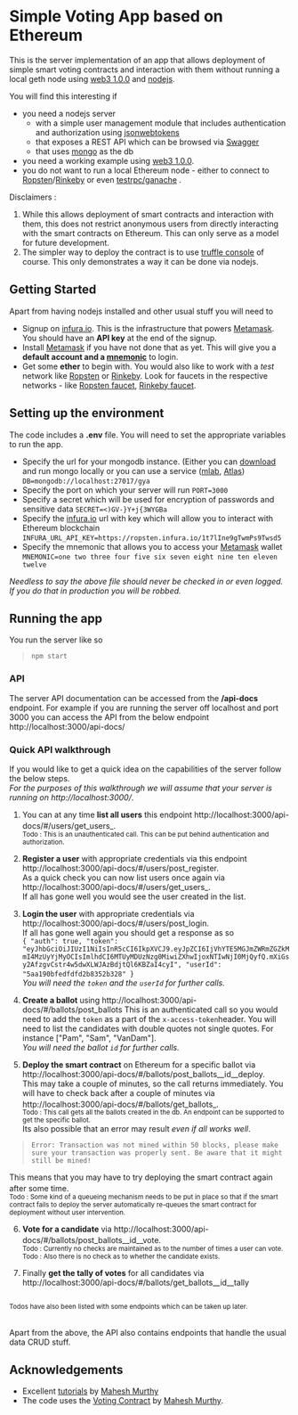 # Simple Voting App based on Ethereum

This is the server implementation of an app that allows deployment of simple smart voting contracts and interaction with them without running a local geth node using [web3 1.0.0](https://web3js.readthedocs.io/en/1.0/) and [nodejs](https://nodejs.org/en/).

You will find this interesting if
 - you need a  nodejs server 
   - with a simple user management module that includes authentication and authorization using [jsonwebtokens](https://www.npmjs.com/package/jsonwebtoken)
   - that exposes a REST API which can be browsed via [Swagger](https://swagger.io/)
   - that uses [mongo](https://www.mongodb.com/) as the db
 - you need a working example using [web3 1.0.0](https://web3js.readthedocs.io/en/1.0/). 
 - you do not want to run a local Ethereum node - either to connect to [Ropsten](https://ropsten.etherscan.io/)/[Rinkeby](https://rinkeby.etherscan.io/) or even [testrpc/ganache](http://truffleframework.com/ganache/) .   

Disclaimers :  
 1. While this allows deployment of smart contracts and interaction with them,  this does not restrict anonymous users from directly interacting with the smart contracts on Ethereum. This can only serve as a model for future development.
 2. The simpler way to deploy the contract is to use [truffle console](#using-truffle-console) of course. This only demonstrates a way it can be done via nodejs. 

## Getting Started

Apart from having nodejs installed and other usual stuff you will need to 
 - Signup on [infura.io](https://infura.io/). This is the infrastructure that powers [Metamask](https://metamask.io/). You should have an **API key** at the end of the signup.
 - Install [Metamask](https://metamask.io/) if you have not done that as yet. This will give you a **default account and a [mnemonic](https://en.bitcoin.it/wiki/Mnemonic_phrase)** to login. 
 - Get some **ether** to begin with.  You would also like to work with a *test* network like [Ropsten](https://ropsten.etherscan.io/) or [Rinkeby](https://rinkeby.etherscan.io/). Look for faucets in the respective networks - like [Ropsten faucet](http://faucet.ropsten.be:3001/), [Rinkeby faucet](https://faucet.rinkeby.io/).

## Setting up the environment
The code includes a **.env** file. You will need to set the appropriate variables to run the app.
 - Specify the url for your mongodb instance. (Either you can [download](https://www.mongodb.com/download-center#community) and run mongo locally or you can use a service ([mlab](https://mlab.com/), [Atlas](https://www.mongodb.com/download-center#atlas)) 
``DB=mongodb://localhost:27017/gya``
 - Specify the port on which your server will run 
``PORT=3000``
 - Specify a secret which will be used for encryption of passwords and sensitive data 
``SECRET=<)GV-}Y+j{3WYGBa``
 - Specify the [infura.io](https://infura.io/) url with key which will allow you to interact with Ethereum blockchain
``INFURA_URL_API_KEY=https://ropsten.infura.io/1t7lIne9gTwmPs9Twsd5``  
 - Specify the mnemonic that allows you to access your [Metamask](https://metamask.io/)  wallet
``MNEMONIC=one two three four five six seven eight nine ten eleven twelve``


*Needless to say the above file should never be checked in or even logged. If you do that in production you will be robbed.*



## Running the app
You run the server like so 
>  ``npm start``

### API
The server API documentation can be accessed from the 
**/api-docs** endpoint.
For example if you are running the server off localhost and port 3000 you can access the API from the below endpoint
http://localhost:3000/api-docs/

### Quick API walkthrough
If you would like to get a quick idea on the capabilities of the server follow the below steps.  
*For the purposes of this walkthrough we will assume that your server is running on* *http://localhost:3000/*. 

 1. You can at any time **list all users** this endpoint 
 http://localhost:3000/api-docs/#/users/get_users_.
 <sup><br/>Todo : This is an unauthenticated call. This can be put behind authentication and authorization.</sup>
 2. **Register a user** with appropriate credentials via this endpoint
 http://localhost:3000/api-docs/#/users/post_register.<br/>
 As a quick check you can now list users once again via
  http://localhost:3000/api-docs/#/users/get_users_.<br/>
 If all has gone well you would see the user created in the list. 
 3. **Login the user** with appropriate credentials via 
 http://localhost:3000/api-docs/#/users/post_login.<br/>
 If all has gone well again you should get a response as so <br/>
 ``{
  "auth": true,
  "token": "eyJhbGciOiJIUzI1NiIsInR5cCI6IkpXVCJ9.eyJpZCI6IjVhYTE5MGJmZWRmZGZkMmI4MzUyYjMyOCIsImlhdCI6MTUyMDUzNzg0MiwiZXhwIjoxNTIwNjI0MjQyfQ.mXiGsy2AfzgvCstr4w5dwXLWJAzBdjtQl6KBZaI4cyI",
  "userId": "5aa190bfedfdfd2b8352b328"
}
``
*<br/>You will need the ``token`` and the ``userId`` for further calls.* 
 4. **Create a ballot** using 
 http://localhost:3000/api-docs/#/ballots/post_ballots
 This is an authenticated call so you would need to add the ``token`` as a part of the  ``x-access-token``header.
 You will need to list the candidates with double quotes not single quotes. For instance ["Pam", "Sam", "VanDam"].  
 *You will need the ballot  ``id`` for further calls.* 
 
 5. **Deploy the smart contract** on Ethereum for a specific ballot via
 http://localhost:3000/api-docs/#/ballots/post_ballots__id__deploy.<br/>
 This may take a couple of minutes, so the call returns immediately. You will have to check back after a couple of minutes via http://localhost:3000/api-docs/#/ballots/get_ballots_.
 <sup><br/>Todo : This call gets all the ballots created in the db. An endpoint can be supported to get the specific ballot.</sup>  
Its also possible that an error may result *even if all works well*. 

> ``Error: Transaction was not mined within 50 blocks, please make sure your transaction was properly sent. Be aware that it might still be mined!``

This means that you may have to try deploying the smart contract again after some time. 
 <sup><br/>Todo : Some kind of a queueing mechanism needs to be put in place so that if the smart contract fails to deploy the server automatically re-queues the smart contract for deployment without user intervention.</sup>  

 6. **Vote for a candidate** via 
 http://localhost:3000/api-docs/#/ballots/post_ballots__id__vote.
  <sup><br/>Todo : Currently no checks are maintained as to the number of times a user can vote. <br/>Todo : Also there is no check as to whether  the candidate exists.</sup>
  
 7. Finally **get the tally of votes** for all candidates via
 http://localhost:3000/api-docs/#/ballots/get_ballots__id__tally 
 
<sup><br/>Todos have also been listed with some endpoints which can be taken up later.</sup>

<br/>Apart from the above, the API also contains endpoints that handle the usual data CRUD stuff. 

## Acknowledgements

 - Excellent [tutorials](https://github.com/maheshmurthy/ethereum_voting_dapp) by [Mahesh Murthy](https://medium.com/@mvmurthy)  
 - The code uses the [Voting Contract](https://gist.github.com/maheshmurthy/3da385a42678c3e36a8328cbe47cae5b#file-voting-sol) by [Mahesh Murthy](https://medium.com/@mvmurthy). 

